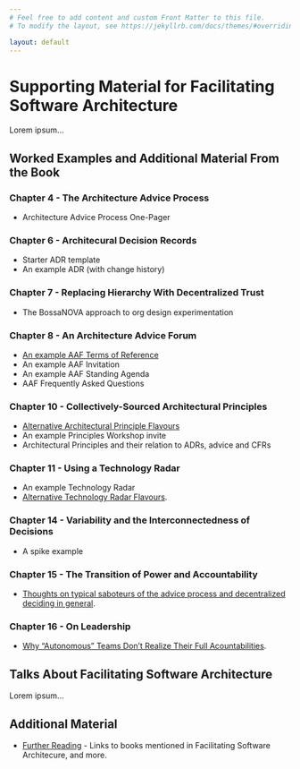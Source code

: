 ```yaml
---
# Feel free to add content and custom Front Matter to this file.
# To modify the layout, see https://jekyllrb.com/docs/themes/#overriding-theme-defaults

layout: default
---
```

# Supporting Material for Facilitating Software Architecture
Lorem ipsum...

## Worked Examples and Additional Material From the Book
### Chapter 4 - The Architecture Advice Process
* Architecture Advice Process One-Pager

### Chapter 6 - Architecural Decision Records
* Starter ADR template
* An example ADR (with change history)

### Chapter 7 - Replacing Hierarchy With Decentralized Trust
* The BossaNOVA approach to org design experimentation

### Chapter 8 - An Architecture Advice Forum
* [An example AAF Terms of Reference](https://github.com/andrewharmellaw/facilitating-software-architecture/blob/main/adviceforum/terms-of-reference.md)
* An example AAF Invitation
* An example AAF Standing Agenda
* AAF Frequently Asked Questions

### Chapter 10 - Collectively-Sourced Architectural Principles
* [Alternative Architectural Principle Flavours](/alternative-architectural-principle-flavors/)
* An example Principles Workshop invite
* Architectural Principles and their relation to ADRs, advice and CFRs

### Chapter 11 - Using a Technology Radar
* An example Technology Radar
* [Alternative Technology Radar Flavours](/alternative-tech-radar-flavors/).

### Chapter 14 - Variability and the Interconnectedness of Decisions
* A spike example

### Chapter 15 - The Transition of Power and Accountability
* [Thoughts on typical saboteurs of the advice process and decentralized deciding in general](/typical-saboteurs/).

### Chapter 16 - On Leadership
* [Why “Autonomous” Teams Don’t Realize Their Full Acountabilities](/autonomous-teams-and-accountabilities/).

## Talks About Facilitating Software Architecture
Lorem ipsum...

## Additional Material 
* [Further Reading](/further-reading/) - Links to books mentioned in Facilitating Software Architecure, and more.
